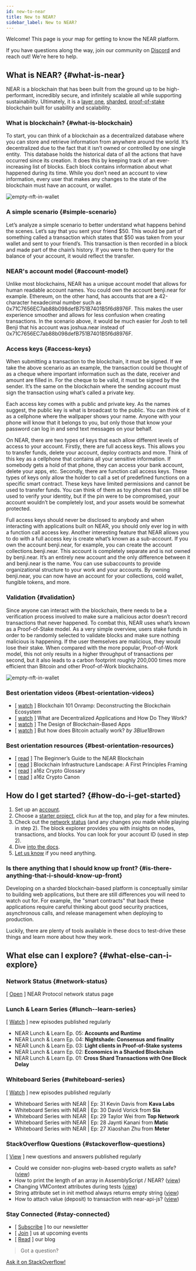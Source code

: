```yaml
---
id: new-to-near
title: New to NEAR?
sidebar_label: New to NEAR?
---
```


Welcome! This page is your map for getting to know the NEAR platform.

If you have questions along the way, join our community on [Discord](http://near.chat/) and reach out! We're here to help.

## What is NEAR? {#what-is-near}

NEAR is a blockchain that has been built from the ground up to be high-performant, incredibly secure, and infinitely scalable all while supporting sustainability. Ultimately, it is a [layer one](https://blockchain-comparison.com/blockchain-protocols/), [sharded](https://near.org/blog/near-launches-simple-nightshade-the-first-step-towards-a-sharded-blockchain/), [proof-of-stake](https://en.wikipedia.org/wiki/Proof_of_stake) blockchain built for usability and scalability.


### What is blockchain? {#what-is-blockchain}
To start, you can think of a blockchain as a decentralized database where you can store and retrieve information from anywhere around the world. It’s decentralized due to the fact that it isn’t owned or controlled by one single entity.
­
This database holds the historical data of all the actions that have occurred since its creation. It does this by keeping track of an ever-increasing list of blocks. Each block contains information about what happened during its time. While you don’t need an account to view information, every user that makes any changes to the state of the blockchain must have an account, or wallet. 

![empty-nft-in-wallet](/docs/assets/new-to-near/simple-blockchain.png)

### A simple scenario {#simple-scenario}
Let’s analyze a simple scenario to better understand what happens behind the scenes. Let’s say that you sent your friend $50. This would be part of something called a transaction which states that $50 was taken from your wallet and sent to your friend’s. This transaction is then recorded in a block and made part of the chain’s history. If you were to then query for the balance of your account, it would reflect the transfer.
 
### NEAR's account model {#account-model}
Unlike most blockchains, NEAR has a unique account model that allows for human readable account names. You could own the account benji.near for example. Ethereum, on the other hand, has accounts that are a 42-character hexadecimal number such as 0x71C7656EC7ab88b098defB751B7401B5f6d8976F. This makes the user experience smoother and allows for less confusion when creating transactions. In the scenario above, it would be much easier for Josh to tell Benji that his account was joshua.near instead of 0x71C7656EC7ab88b098defB751B7401B5f6d8976F.
 
### Access keys {#access-keys}
When submitting a transaction to the blockchain, it must be signed. If we take the above scenario as an example, the transaction could be thought of as a cheque where important information such as the date, receiver and amount are filled in. For the cheque to be valid, it must be signed by the sender. It’s the same on the blockchain where the sending account must sign the transaction using what’s called a private key.
 
Each access key comes with a public and private key. As the names suggest, the public key is what is broadcast to the public. You can think of it as a cellphone where the wallpaper shows your name. Anyone with your phone will know that it belongs to you, but only those that know your password can log in and send text messages on your behalf.
 
On NEAR, there are two types of keys that each allow different levels of access to your account. Firstly, there are full access keys. This allows you to transfer funds, delete your account, deploy contracts and more. Think of this key as a cellphone that contains all your sensitive information. If somebody gets a hold of that phone, they can access your bank account, delete your apps, etc. Secondly, there are function call access keys. These types of keys only allow the holder to call a set of predefined functions on a specific smart contract. These keys have limited permissions and cannot be used to transfer funds. You can think of them as toy phones that can still be used to verify your identity, but if the pin were to be compromised, your account wouldn’t be completely lost, and your assets would be somewhat protected.
 
Full access keys should never be disclosed to anybody and when interacting with applications built on NEAR, you should only ever log in with a function call access key. Another interesting feature that NEAR allows you to do with a full access key is create what’s known as a sub-account. If you own the account benji.near, for example, you can create the account collections.benji.near. This account is completely separate and is not owned by benji.near. It’s an entirely new account and the only difference between it and benji.near is the name. You can use subaccounts to provide organizational structure to your work and your accounts. By owning benji.near, you can now have an account for your collections, cold wallet, fungible tokens, and more.­­

### Validation {#validation} 
Since anyone can interact with the blockchain, there needs to be a verification process involved to make sure a malicious actor doesn’t record transactions that never happened. To combat this, NEAR uses what’s known as a Proof-of-Stake model. As a very simple overview, users stake funds in order to be randomly selected to validate blocks and make sure nothing malicious is happening. If the user themselves are malicious, they would lose their stake. When compared with the more popular, Proof-of-Work model, this not only results in a higher throughput of transactions per second, but it also leads to a carbon footprint roughly 200,000 times more efficient than Bitcoin and other Proof-of-Work blockchains.

![empty-nft-in-wallet](/docs/assets/new-to-near/simple-validator.png)

### Best orientation videos {#best-orientation-videos}

- [ [watch](https://www.youtube.com/watch?v=Y21YtLzGbH0&feature=youtu.b&t=2656) ] Blockchain 101 Onramp: Deconstructing the Blockchain Ecosystem
- [ [watch](https://www.youtube.com/watch?v=Gd-aNfDqgQY&feature=youtu.be&t=1100) ] What are Decentralized Applications and How Do They Work?
- [ [watch](https://www.youtube.com/watch?v=Y21YtLzGbH0&feature=youtu.b&t=2656) ] The Design of Blockchain-Based Apps
- [ [watch](https://www.youtube.com/watch?v=bBC-nXj3Ng4) ] But how does Bitcoin actually work? *by 3Blue1Brown*

### Best orientation resources {#best-orientation-resources}

- [ [read](https://near.org/blog/the-beginners-guide-to-the-near-blockchain/) ] The Beginner’s Guide to the NEAR Blockchain
- [ [read](https://medium.com/@trentmc0/blockchain-infrastructure-landscape-a-first-principles-framing-92cc5549bafe) ] Blockchain Infrastructure Landscape: A First Principles Framing
- [ [read](https://a16z.com/2019/11/08/crypto-glossary/) ] a16z Crypto Glossary
- [ [read](https://a16z.com/2018/02/10/crypto-readings-resources/) ] a16z Crypto Canon


## How do I get started? {#how-do-i-get-started}

1. Set up an [account](https://wallet.testnet.near.org/).
2. Choose a [starter project](http://near.dev/), click `Run` at the top, and play for a few minutes.
3. Check out the [network status](http://explorer.testnet.near.org) (and any changes *you* made while playing in step 2). The block explorer provides you with insights on nodes, transactions, and blocks. You can look for your account ID (used in step 2).
4. Dive [into the docs](https://docs.near.org).
5. [Let us know](http://near.chat) if you need anything.


### Is there anything that I should know up front? {#is-there-anything-that-i-should-know-up-front}

Developing on a sharded blockchain-based platform is conceptually similar to building web applications, but there are still differences you will need to watch out for.  For example, the "smart contracts" that back these applications require careful thinking about good security practices, asynchronous calls, and release management when deploying to production.

Luckily, there are plenty of tools available in these docs to test-drive these things and learn more about how they work.


## What else can I explore? {#what-else-can-i-explore}

### Network Status {#network-status}

[ [Open](https://nearprotocol.statuspal.io/) ] NEAR Protocol network status page

### Lunch & Learn Series {#lunch--learn-series}

[ [Watch](https://www.youtube.com/watch?v=mhJXsOKoSdg&list=PL9tzQn_TEuFW_t9QDzlQJZpEQnhcZte2y) ] new episodes published regularly

- NEAR Lunch & Learn Ep. 05: **Accounts and Runtime**
- NEAR Lunch & Learn Ep. 04: **Nightshade: Consensus and finality**
- NEAR Lunch & Learn Ep. 03: **Light clients in Proof-of-Stake systems**
- NEAR Lunch & Learn Ep. 02: **Economics in a Sharded Blockchain**
- NEAR Lunch & Learn Ep. 01: **Cross Shard Transactions with One Block Delay**

### Whiteboard Series {#whiteboard-series}

[ [Watch](https://www.youtube.com/playlist?list=PL9tzQn_TEuFWweVbfTbaedFdwVrvaYPq4) ] new episodes published regularly

- Whiteboard Series with NEAR | Ep: 31 Kevin Davis from **Kava Labs**
- Whiteboard Series with NEAR | Ep: 30 David Vorick from **Sia**
- Whiteboard Series with NEAR | Ep: 29 Taylor Wei from **Top Network**
- Whiteboard Series with NEAR | Ep: 28 Jaynti Kanani from **Matic**
- Whiteboard Series with NEAR | Ep: 27 Xiaoshan Zhu from **Meter**

### StackOverflow Questions {#stackoverflow-questions}

[ [View](https://stackoverflow.com/tags/nearprotocol) ] new questions and answers published regularly

- Could we consider non-plugins web-based crypto wallets as safe? ([view](https://stackoverflow.com/questions/59165184/could-we-consider-non-plugins-web-based-crypto-wallets-as-safe))
- How to print the length of an array in AssemblyScript / NEAR? ([view](https://stackoverflow.com/questions/57897731/how-to-print-the-length-of-an-array-in-assemblyscript-near))
- Changing VMContext attributes during tests ([view](https://stackoverflow.com/questions/58956740/changing-vmcontext-attributes-during-tests))
- String attribute set in init method always returns empty string ([view](https://stackoverflow.com/questions/58659873/string-attribute-set-in-init-method-always-returns-empty-string))
- How to attach value (deposit) to transaction with near-api-js? ([view](https://stackoverflow.com/questions/57904221/how-to-attach-value-deposit-to-transaction-with-near-api-js))



### Stay Connected {#stay-connected}

- [ [Subscribe](https://near.org/) ] to our newsletter
- [ [Join](https://near.events/) ] us at upcoming events
- [ [Read](https://near.org/blog/) ] our blog

>Got a question?
<a href="https://stackoverflow.com/questions/tagged/nearprotocol">
  <h8>Ask it on StackOverflow!</h8></a>
